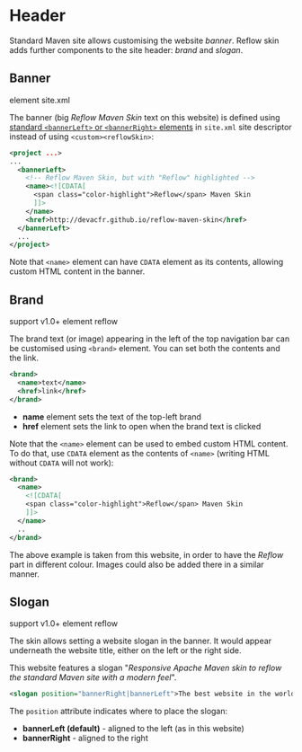 # Header

Standard Maven site allows customising the website _banner_. Reflow skin adds further components to
the site header: _brand_ and _slogan_.

## Banner

element <span class="badge badge-primary">site.xml</span>

The banner (big _Reflow Maven Skin_ text on this website) is defined using 
[standard `<bannerLeft>` or `<bannerRight>` elements][mvn-site-banner] in `site.xml` site
descriptor instead of using `<custom><reflowSkin>`:

```xml
<project ...>
...
  <bannerLeft>
    <!-- Reflow Maven Skin, but with "Reflow" highlighted -->
    <name><![CDATA[
      <span class="color-highlight">Reflow</span> Maven Skin
      ]]>
    </name>
    <href>http://devacfr.github.io/reflow-maven-skin</href>
  </bannerLeft>
  ...
</project>
```

Note that `<name>` element can have `CDATA` element as its contents, allowing custom HTML content
in the banner.

[mvn-site-banner]: http://maven.apache.org/plugins/maven-site-plugin/examples/sitedescriptor.html#Banner

## Brand

support <span class="badge badge-dark">v1.0+</span> element <span class="badge badge-secondary">reflow</span>

The brand text (or image) appearing in the left of the top navigation bar can be customised using
`<brand>` element. You can set both the contents and the link.

```xml
<brand>
  <name>text</name>
  <href>link</href>
</brand>
```

- **name** element sets the text of the top-left brand
- **href** element sets the link to open when the brand text is clicked

Note that the `<name>` element can be used to embed custom HTML content. To do that, use `CDATA`
element as the contents of `<name>` (writing HTML without `CDATA` will not work):

```xml
<brand>
  <name>
    <![CDATA[
    <span class="color-highlight">Reflow</span> Maven Skin
    ]]>
  </name>
  ..
</brand>
```

The above example is taken from this website, in order to have the _Reflow_ part in different
colour. Images could also be added there in a similar manner.

## Slogan

support <span class="badge badge-dark">v1.0+</span> element <span class="badge badge-secondary">reflow</span>

The skin allows setting a website slogan in the banner. It would appear underneath the website
title, either on the left or the right side.

This website features a slogan
"_Responsive Apache Maven skin to reflow the standard Maven site with a modern feel_".

```xml
<slogan position="bannerRight|bannerLeft">The best website in the world</slogan>
```

The `position` attribute indicates where to place the slogan:

- **bannerLeft (default)** - aligned to the left (as in this website)
- **bannerRight** - aligned to the right
